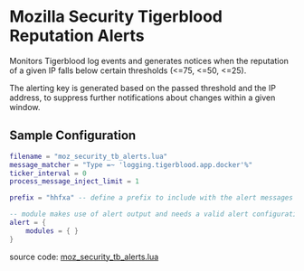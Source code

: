 #  Mozilla Security Tigerblood Reputation Alerts

Monitors Tigerblood log events and generates notices when the reputation of a
given IP falls below certain thresholds (<=75, <=50, <=25).

The alerting key is generated based on the passed threshold and the IP address,
to suppress further notifications about changes within a given window.

## Sample Configuration
```lua
filename = "moz_security_tb_alerts.lua"
message_matcher = "Type =~ 'logging.tigerblood.app.docker'%"
ticker_interval = 0
process_message_inject_limit = 1

prefix = "hhfxa" -- define a prefix to include with the alert messages

-- module makes use of alert output and needs a valid alert configuration
alert = {
    modules = { }
}
```


source code: [moz_security_tb_alerts.lua](https://github.com/mozilla-services/lua_sandbox_extensions/blob/master/moz_security/sandboxes/heka/analysis/moz_security_tb_alerts.lua)
